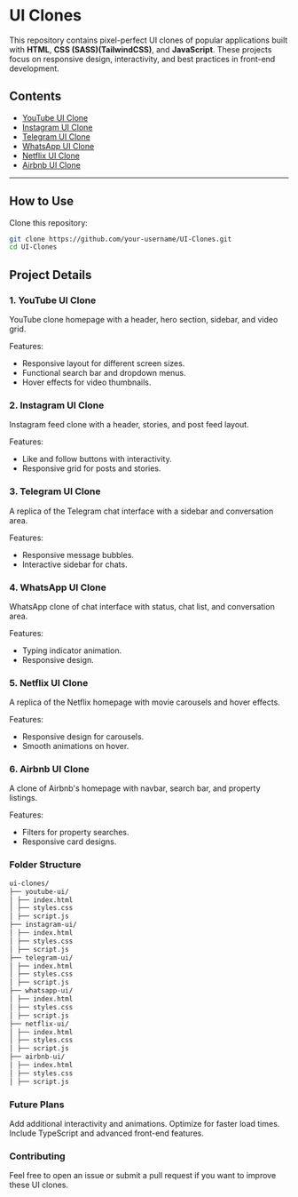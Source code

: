 # UI Clones

This repository contains pixel-perfect UI clones of popular applications built with **HTML**, **CSS (SASS)(TailwindCSS)**, and **JavaScript**. These projects focus on responsive design, interactivity, and best practices in front-end development.

## **Contents**

- [YouTube UI Clone](#1-youtube-ui-clone)
- [Instagram UI Clone](#2-instagram-ui-clone)
- [Telegram UI Clone](#3-telegram-ui-clone)
- [WhatsApp UI Clone](#4-whatsapp-ui-clone)
- [Netflix UI Clone](#5-netflix-ui-clone)
- [Airbnb UI Clone](#6-airbnb-ui-clone)

---

## **How to Use**

Clone this repository:

```bash
git clone https://github.com/your-username/UI-Clones.git
cd UI-Clones
```

## Project Details

### 1. YouTube UI Clone

YouTube clone homepage with a header, hero section, sidebar, and video grid.

Features:

- Responsive layout for different screen sizes.
- Functional search bar and dropdown menus.
- Hover effects for video thumbnails.

### 2. Instagram UI Clone

Instagram feed clone with a header, stories, and post feed layout.

Features:

- Like and follow buttons with interactivity.
- Responsive grid for posts and stories.

### 3. Telegram UI Clone

A replica of the Telegram chat interface with a sidebar and conversation area.

Features:

- Responsive message bubbles.
- Interactive sidebar for chats.

### 4. WhatsApp UI Clone

WhatsApp clone of chat interface with status, chat list, and conversation area.

Features:

- Typing indicator animation.
- Responsive design.

### 5. Netflix UI Clone

A replica of the Netflix homepage with movie carousels and hover effects.

Features:

- Responsive design for carousels.
- Smooth animations on hover.

### 6. Airbnb UI Clone

A clone of Airbnb's homepage with navbar, search bar, and property listings.

Features:

- Filters for property searches.
- Responsive card designs.

### Folder Structure

```markdown
ui-clones/
├── youtube-ui/
│ ├── index.html
│ ├── styles.css
│ ├── script.js
├── instagram-ui/
│ ├── index.html
│ ├── styles.css
│ ├── script.js
├── telegram-ui/
│ ├── index.html
│ ├── styles.css
│ ├── script.js
├── whatsapp-ui/
│ ├── index.html
│ ├── styles.css
│ ├── script.js
├── netflix-ui/
│ ├── index.html
│ ├── styles.css
│ ├── script.js
├── airbnb-ui/
│ ├── index.html
│ ├── styles.css
│ ├── script.js
```

### Future Plans

Add additional interactivity and animations.
Optimize for faster load times.
Include TypeScript and advanced front-end features.

### Contributing

Feel free to open an issue or submit a pull request if you want to improve these UI clones.
